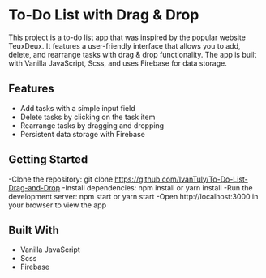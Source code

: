 # To-Do List with Drag & Drop
This project is a to-do list app that was inspired by the popular website TeuxDeux. It features a user-friendly interface that allows you to add, delete, and rearrange tasks with drag & drop functionality. The app is built with Vanilla JavaScript, Scss, and uses Firebase for data storage.

## Features
- Add tasks with a simple input field
- Delete tasks by clicking on the task item
- Rearrange tasks by dragging and dropping
- Persistent data storage with Firebase

## Getting Started
-Clone the repository: git clone https://github.com/IvanTuly/To-Do-List-Drag-and-Drop
-Install dependencies: npm install or yarn install
-Run the development server: npm start or yarn start
-Open http://localhost:3000 in your browser to view the app

## Built With
- Vanilla JavaScript
- Scss
- Firebase





